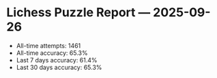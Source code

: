# Lichess Puzzle Report — 2025-09-26
- All-time attempts: 1461
- All-time accuracy: 65.3%
- Last 7 days accuracy: 61.4%
- Last 30 days accuracy: 65.3%
